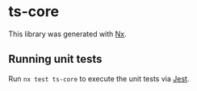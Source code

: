 # ts-core

This library was generated with [Nx](https://nx.dev).

## Running unit tests

Run `nx test ts-core` to execute the unit tests via [Jest](https://jestjs.io).
